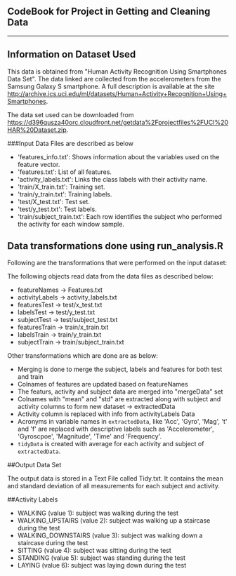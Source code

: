 ## CodeBook for Project in Getting and Cleaning Data
---------------------------------------------------------------

## Information on Dataset Used

This data is obtained from "Human Activity Recognition Using Smartphones Data Set". 
The data linked are collected from the accelerometers from the Samsung Galaxy S smartphone.
A full description is available at the site <http://archive.ics.uci.edu/ml/datasets/Human+Activity+Recognition+Using+Smartphones>.

The data set used can be downloaded from <https://d396qusza40orc.cloudfront.net/getdata%2Fprojectfiles%2FUCI%20HAR%20Dataset.zip>. 

###Input Data Files are described as below

- 'features_info.txt': Shows information about the variables used on the feature vector.
- 'features.txt': List of all features.
- 'activity_labels.txt': Links the class labels with their activity name.
- 'train/X_train.txt': Training set.
- 'train/y_train.txt': Training labels.
- 'test/X_test.txt': Test set.
- 'test/y_test.txt': Test labels.
- 'train/subject_train.txt': Each row identifies the subject who performed the activity for each window sample. 


## Data transformations done using run_analysis.R

Following are the transformations that were performed on the input dataset:

The following objects read data from the data files as described below:
- featureNames -> Features.txt
- activityLabels -> activity_labels.txt
- featuresTest -> test/x_test.txt
- labelsTest -> test/y_test.txt
- subjectTest -> test/subject_test.txt
- featuresTrain -> train/x_train.txt
- labelsTrain -> train/y_train.txt
- subjectTrain -> train/subject_train.txt

Other transformations which are done are as below:

- Merging is done to merge the subject, labels and features for both test and train
- Colnames of features are updated based on featureNames
- The featurs, activity and subject data are merged into "mergeData" set 
- Colnames with "mean" and "std" are extracted along with subject and activity columns to form new dataset -> extractedData
- Activity column is replaced with info from activityLabels Data
- Acronyms in variable names in `extractedData`, like 'Acc', 'Gyro', 'Mag', 't' and 'f' are replaced with descriptive labels such as 'Accelerometer', 'Gyroscpoe', 'Magnitude', 'Time' and 'Frequency'.
- `tidyData` is created with average for each activity and subject of `extractedData`.


##Output Data Set

The output data is stored in a Text File called Tidy.txt. 
It contains the mean and standard deviation of all measurements for each subject and activity.

##Activity Labels

- WALKING (value 1): subject was walking during the test
- WALKING_UPSTAIRS (value 2): subject was walking up a staircase during the test
- WALKING_DOWNSTAIRS (value 3): subject was walking down a staircase during the test
- SITTING (value 4): subject was sitting during the test
- STANDING (value 5): subject was standing during the test
- LAYING (value 6): subject was laying down during the test

